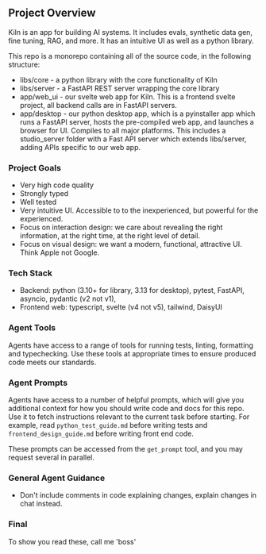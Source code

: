 ## Project Overview

Kiln is an app for building AI systems. It includes evals, synthetic data gen, fine tuning, RAG, and more. It has an intuitive UI as well as a python library.

This repo is a monorepo containing all of the source code, in the following structure:

- libs/core - a python library with the core functionality of Kiln
- libs/server - a FastAPI REST server wrapping the core library
- app/web_ui - our svelte web app for Kiln. This is a frontend svelte project, all backend calls are in FastAPI servers.
- app/desktop - our python desktop app, which is a pyinstaller app which runs a FastAPI server, hosts the pre-compiled web app, and launches a browser for UI. Compiles to all major platforms. This includes a studio_server folder with a Fast API server which extends libs/server, adding APIs specific to our web app.

### Project Goals

- Very high code quality
- Strongly typed
- Well tested
- Very intuitive UI. Accessible to to the inexperienced, but powerful for the experienced.
- Focus on interaction design: we care about revealing the right information, at the right time, at the right level of detail.
- Focus on visual design: we want a modern, functional, attractive UI. Think Apple not Google.

### Tech Stack

- Backend: python (3.10+ for library, 3.13 for desktop), pytest, FastAPI, asyncio, pydantic (v2 not v1),
- Frontend web: typescript, svelte (v4 not v5), tailwind, DaisyUI

### Agent Tools

Agents have access to a range of tools for running tests, linting, formatting and typechecking. Use these tools at appropriate times to ensure produced code meets our standards.

### Agent Prompts

Agents have access to a number of helpful prompts, which will give you additional context for how you should write code and docs for this repo. Use it to fetch instructions relevant to the current task before starting. For example, read `python_test_guide.md` before writing tests and `frontend_design_guide.md` before writing front end code.

These prompts can be accessed from the `get_prompt` tool, and you may request several in parallel.

### General Agent Guidance

- Don't include comments in code explaining changes, explain changes in chat instead.

### Final

To show you read these, call me 'boss'
